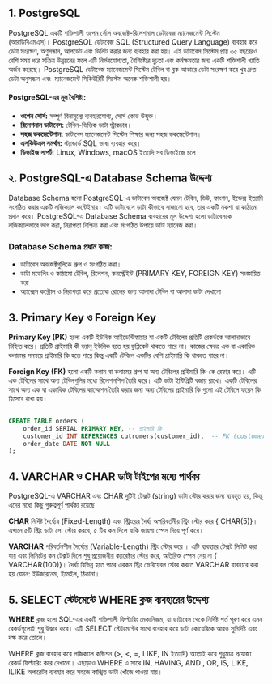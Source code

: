 ## 1. PostgreSQL

PostgreSQL একটি শক্তিশালী ওপেন র্সোস অবজেক্ট-রিলেশনাল ডেটাবেজ ম্যানেজমেন্ট সিস্টেম (আরডিবিএমএস)। PostgreSQL ডেটাবেজ SQL (Structured Query Language) ব্যবহার করে ডেটা সংরক্ষণ, অণুসন্ধান, আপডেট এবং ডিলিট করার জন্য ব্যবহার করা হয়। এই ডাটাবেস সিস্টেম প্রায় ৩৫ বছরেরও বেশি সময় ধরে সক্রিয় উন্নয়নের ফলে এটি নির্ভরযোগ্যতা, বৈশিষ্ট্যের দৃঢ়তা এবং কর্মক্ষমতার জন্য একটি শক্তিশালী খ্যাতি অর্জন করেছে। PostgreSQL ডেটাবেজ ম্যানেজমেন্ট সিস্টেম টেবিল বা ব্লক আকারে ডেটা ‍সংরক্ষণ করে খুব দ্রুত ডেটা অনুসন্ধান এবং ‍ ম্যানেজমেন্ট সিকিউরিটি সিস্টেম অনেক শক্তিশালী হয়।

#### PostgreSQL-এর মূল বৈশিষ্ট্য:

- **ওপেন সোর্স:** সম্পূর্ণ বিনামূল্যে ব্যবহারযোগ্য, সোর্স কোড উন্মুক্ত।
- **রিলেশনাল ডাটাবেস:** টেবিল-ভিত্তিক ডাটা স্ট্রাকচার।
- **সহজ ডকমেন্টেশান:** ডাটাবেস ম্যানেজমেন্ট সিস্টেম শিক্ষার জন্য সহজ ডকমেন্টেশান।
- **এসকিউএল সমর্থন:** স্ট্যান্ডার্ড SQL ভাষা ব্যবহার করে।
- **ডিভাইজ সাপর্ট:** Linux, Windows, macOS ইত্যাদি সব ডিভাইজে চলে।

## ২. PostgreSQL-এ Database Schema উদ্দেশ্য

Database Schema হলো PostgreSQL-এ ডাটাবেস অবজেক্ট যেমন টেবিল, ভিউ, ফাংশন, ইন্ডেক্স ইত্যাদি সংগঠিত করার একটি লজিক্যাল কন্টেইনার। এটি ডাটাবেসে ডাটা কীভাবে সাজানো হবে, তার একটি নকশা বা কাঠামো প্রদান করে। PostgreSQL-এ Database Schema ব্যবহারের মূল উদ্দেশ্য হলো ডাটাবেসকে লজিক্যালভাবে ভাগ করা, নিরাপত্তা নিশ্চিত করা এবং সংগঠিত উপায়ে ডাটা ম্যানেজ করা।

### Database Schema প্রধান কাজ:

- ডাটাবেস অবজেক্টগুলিকে গ্রুপ ও সংগঠিত করা।
- ডাটা মডেলিং ও কাঠামো টেবিল, রিলেশন, কনস্ট্রেইন্ট (PRIMARY KEY, FOREIGN KEY) সংজ্ঞায়িত করা
- অ্যাক্সেস কন্ট্রোল ও নিরাপত্তা করে প্রত্যেক রোলের জন্য আলাদা টেবিল বা আলাদা ডাটা দেখানো

## 3. Primary Key ও Foreign Key

**Primary Key (PK)** হলো একটি ইউনিক আইডেন্টিফায়ার যা একটি টেবিলের প্রতিটি রেকর্ডকে আলাদাভাবে চিহ্নিত করে। প্রতিটি প্রাইমারি কী ভ্যালু ইউনিক হতে হয় ডুপ্লিকেট থাকতে পারে না। কাজের ক্ষেত্রে এক বা একাধিক কলামের সমন্বয়ে প্রাইমারি কি হতে পারে কিন্তু একটি টেবিলে একটির বেশি প্রাইমারি কি থাকতে পারে না।

**Foreign Key (FK)** হলো একটি কলাম বা কলামের গ্রুপ যা অন্য টেবিলের প্রাইমারি কি-কে রেফার করে। এটি এক টেবিলের সাথে অন্য টেবিলগুলির মধ্যে রিলেশনশিপ তৈরি করে। এটি ডাটা ইন্টিগ্রিটি বজায় রাখে। একটি টেবিলের সাথে অন্য এক বা একাধিক টেবিলের কান্কেশন তৈরি করার জন্য অন্য টেবিলের প্রাইমারি কি গুলো এই টেবিলে ফরেন কি হিসেবে রাখা হয়।

```SQL

CREATE TABLE orders (
    order_id SERIAL PRIMARY KEY, -- প্রাইমারি কি
    customer_id INT REFERENCES cutromers(customer_id),  -- FK (customers টেবিলের PK-কে রেফার করে)
    order_date DATE NOT NULL
);

```

## 4. VARCHAR ও CHAR ডাটা টাইপের মধ্যে পার্থক্য

PostgreSQL-এ VARCHAR এবং CHAR দুটিই টেক্সট (string) ডাটা স্টোর করার জন্য ব্যবহৃত হয়, কিন্তু এদের মধ্যে কিছু গুরুত্বপূর্ণ পার্থক্য রয়েছে

**CHAR** নির্দিষ্ট দৈর্ঘ্যের (Fixed-Length) এবং স্ট্রিংয়ের দৈর্ঘ্য অপরিবর্তনীয় স্ট্রিং স্টোর করে { CHAR(5)}। এখানে ৫টি স্ট্রিং ডাটা সে ‍ স্টোর করবে, ৫ টির কম দিলে বাকি জায়গা ‍স্পেস দিয়ে পূর্ণ করে।

**VARCHAR** পরিবর্তনশীল দৈর্ঘ্যের (Variable-Length) স্ট্রিং স্টোর করে । এটি ব্যবহারে টেক্সট লিমিট করা যায় এবং লিমিটের কম টেক্সট দিলে শুধু প্রয়োজনীয় ক্যারেক্টার স্টোর করে, অতিরিক্ত স্পেস নেয় না { VARCHAR(100)}। দৈর্ঘ্য বিভিন্ন হতে পারে এরকম স্ট্রিং ভেরিয়েবল স্টোর করতে VARCHAR ব্যবহারে করা হয় যেমন: ইউজারনেম, ইমেইল, ঠিকানা।

## 5. SELECT স্টেটমেন্টে WHERE ক্লজ ব্যবহারের উদ্দেশ্য

**WHERE** ক্লজ হলো SQL-এর একটি শক্তিশালী ফিল্টারিং মেকানিজম, যা ডাটাবেস থেকে নির্দিষ্ট শর্ত পূরণ করে এমন রেকর্ডগুলোই শুধু উদ্ধার করে। এটি SELECT স্টেটমেন্টের সাথে ব্যবহার করে ডাটা কোয়েরিকে আরও সুনির্দিষ্ট এবং দক্ষ করে তোলে।

WHERE ক্লজ ব্যবহার করে লজিক্যাল কন্ডিশন (>, <, =, LIKE, IN ইত্যাদি) অ্যাপ্লাই করে শুধুমাত্র প্রযোজ্য রেকর্ড ফিল্টারিং করে দেখানো। এছাড়াও WHERE এ সাথে IN, HAVING, AND , OR, IS, LIKE, ILIKE অপারেটর ব্যবহার করে সহজে কাঙ্খিত ডাটা খোঁজে পাওয়া যায়।

